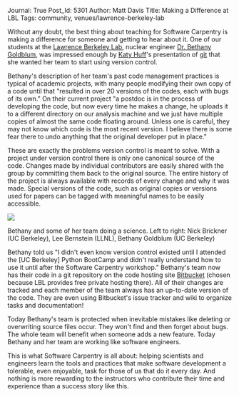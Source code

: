 Journal: True
Post_Id: 5301
Author: Matt Davis
Title: Making a Difference at LBL
Tags: community, venues/lawrence-berkeley-lab


<p>Without any doubt, the best thing about teaching for Software Carpentry is making a difference for someone and getting to hear about it. One of our students at the <a title="Lawrence Berkeley Lab" href="http://www.lbl.gov/">Lawrence Berkeley Lab</a>, nuclear engineer <a href="http://bnrc.berkeley.edu/bnrc-researchers/bethany-lyles-goldblum">Dr. Bethany Goldblum</a>, was impressed enough by <a href="http://katyhuff.github.com/">Katy Huff</a>'s presentation of <a href="http://git-scm.com/">git</a> that she wanted her team to start using version control.</p>

<p>Bethany's description of her team's past code management practices is typical of academic projects, with many people modifying their own copy of a code until that "resulted in over 20 versions of the codes, each with bugs of its own." On their current project "a postdoc is in the process of developing the code, but now every time he makes a change, he uploads it to a different directory on our analysis machine and we just have multiple copies of almost the same code floating around. Unless one is careful, they may not know which code is the most recent version. I believe there is some fear there to undo anything that the original developer put in place."</p>

<p>These are exactly the problems version control is meant to solve. With a project under version control there is only one canonical source of the code. Changes made by individual contributors are easily shared with the group by committing them back to the original source. The entire history of the project is always available with records of every change and why it was made. Special versions of the code, such as original copies or versions used for papers can be tagged with meaningful names to be easily accessible.</p>

<p><img src="{{root_path}}/files/2012/11/team_in_cave-1024x764.jpg" /></p>
<p>Bethany and some of her team doing a science. Left to right: Nick Brickner (UC Berkeley), Lee Bernstein (LLNL), Bethany Goldblum (UC Berkeley)</p>

<p>Bethany told us "I didn't even know version control existed until I attended the [UC Berkeley] Python BootCamp and didn't really understand how to use it until after the Software Carpentry workshop." Bethany's team now has their code in a git repository on the code hosting site <a href="https://bitbucket.org/">Bitbucket</a> (chosen because LBL provides free private hosting there). All of their changes are tracked and each member of the team always has an up-to-date version of the code. They are even using Bitbucket's issue tracker and wiki to organize tasks and documentation!</p>

<p>Today Bethany's team is protected when inevitable mistakes like deleting or overwriting source files occur. They won't find and then forget about bugs. The whole team will benefit when someone adds a new feature. Today Bethany and her team are working like software engineers.</p>

<p>This is what Software Carpentry is all about: helping scientists and engineers learn the tools and practices that make software development a tolerable, even enjoyable, task for those of us that do it every day. And nothing is more rewarding to the instructors who contribute their time and experience than a success story like this.</p>

